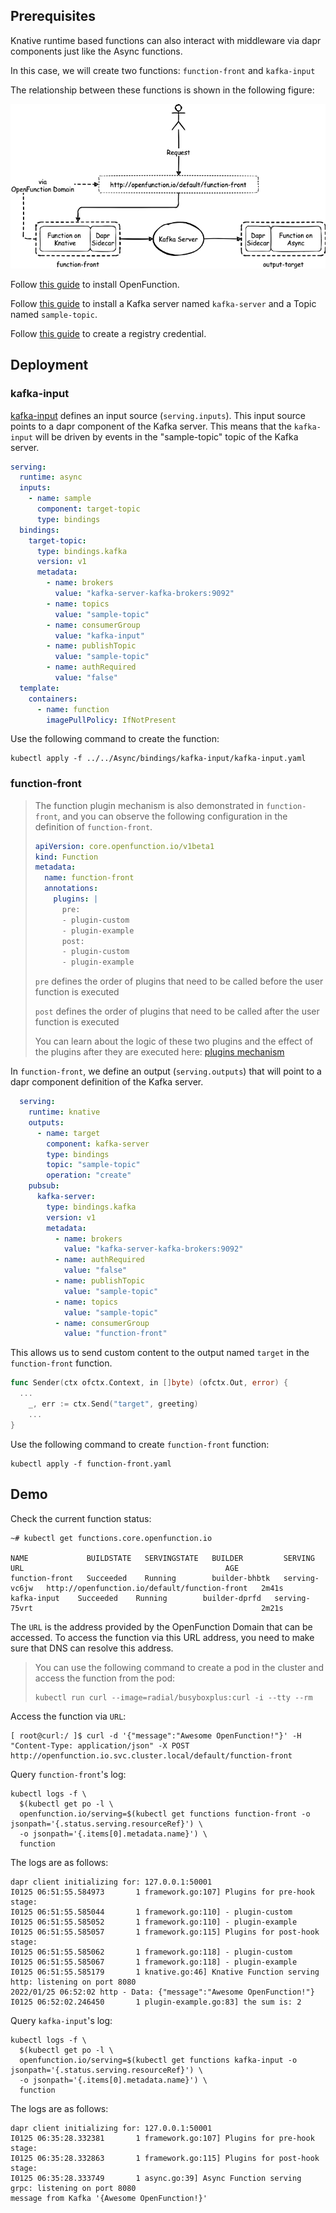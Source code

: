 ## Prerequisites

Knative runtime based functions can also interact with middleware via dapr components just like the Async functions.

In this case, we will create two functions: `function-front` and `kafka-input`

The relationship between these functions is shown in the following figure:

![](../../../images/knative-dapr.png)

Follow [this guide](../../../Prerequisites.md#openfunction) to install OpenFunction.

Follow [this guide](../../../Prerequisites.md#kafka) to install a Kafka server named `kafka-server` and a Topic named `sample-topic`.

Follow [this guide](../../../Prerequisites.md#registry-credential) to create a registry credential.

## Deployment

### kafka-input

[kafka-input](../../Async/bindings/kafka-input/kafka-input.yaml) defines an input source (`serving.inputs`). This input source points to a dapr component of the Kafka server. This means that the `kafka-input` will be driven by events in the "sample-topic" topic of the Kafka server.

```yaml
serving:
  runtime: async
  inputs:
    - name: sample
      component: target-topic
      type: bindings
  bindings:
    target-topic:
      type: bindings.kafka
      version: v1
      metadata:
        - name: brokers
          value: "kafka-server-kafka-brokers:9092"
        - name: topics
          value: "sample-topic"
        - name: consumerGroup
          value: "kafka-input"
        - name: publishTopic
          value: "sample-topic"
        - name: authRequired
          value: "false"
  template:
    containers:
      - name: function
        imagePullPolicy: IfNotPresent
```

Use the following command to create the function:

```shell
kubectl apply -f ../../Async/bindings/kafka-input/kafka-input.yaml
```

### function-front

> The function plugin mechanism is also demonstrated in `function-front`, and you can observe the following configuration in the definition of `function-front`.
>
> ```yaml
> apiVersion: core.openfunction.io/v1beta1
> kind: Function
> metadata:
>   name: function-front
>   annotations:
>     plugins: |
>       pre:
>       - plugin-custom
>       - plugin-example
>       post:
>       - plugin-custom
>       - plugin-example
> ```
>
> `pre` defines the order of plugins that need to be called before the user function is executed
>
> `post` defines the order of plugins that need to be called after the user function is executed
>
> You can learn about the logic of these two plugins and the effect of the plugins after they are executed here: [plugins mechanism](../../../functions-framework/README.md#plugin-mechanism)
>

In `function-front`, we define an output (`serving.outputs`) that will point to a dapr component definition of the Kafka server.

```yaml
  serving:
    runtime: knative
    outputs:
      - name: target
        component: kafka-server
        type: bindings
        topic: "sample-topic"
        operation: "create"
    pubsub:
      kafka-server:
        type: bindings.kafka
        version: v1
        metadata:
          - name: brokers
            value: "kafka-server-kafka-brokers:9092"
          - name: authRequired
            value: "false"
          - name: publishTopic
            value: "sample-topic"
          - name: topics
            value: "sample-topic"
          - name: consumerGroup
            value: "function-front"
```

This allows us to send custom content to the output named `target` in the `function-front` function.

```go
func Sender(ctx ofctx.Context, in []byte) (ofctx.Out, error) {
  ...
	_, err := ctx.Send("target", greeting)
	...
}

```

Use the following command to create `function-front` function:

```shell
kubectl apply -f function-front.yaml
```

## Demo

Check the current function status:

```shell
~# kubectl get functions.core.openfunction.io

NAME             BUILDSTATE   SERVINGSTATE   BUILDER         SERVING         URL                                             AGE
function-front   Succeeded    Running        builder-bhbtk   serving-vc6jw   http://openfunction.io/default/function-front   2m41s
kafka-input    Succeeded    Running        builder-dprfd   serving-75vrt                                                   2m21s
```

The `URL` is the address provided by the OpenFunction Domain that can be accessed. To access the function via this URL address, you need to make sure that DNS can resolve this address.

> You can use the following command to create a pod in the cluster and access the function from the pod:
>
> ```shell
> kubectl run curl --image=radial/busyboxplus:curl -i --tty --rm
> ```

Access the function via `URL`:

```shell
[ root@curl:/ ]$ curl -d '{"message":"Awesome OpenFunction!"}' -H "Content-Type: application/json" -X POST http://openfunction.io.svc.cluster.local/default/function-front
```

Query `function-front`'s log:

```shell
kubectl logs -f \
  $(kubectl get po -l \
  openfunction.io/serving=$(kubectl get functions function-front -o jsonpath='{.status.serving.resourceRef}') \
  -o jsonpath='{.items[0].metadata.name}') \
  function
```

The logs are as follows:

```shell
dapr client initializing for: 127.0.0.1:50001
I0125 06:51:55.584973       1 framework.go:107] Plugins for pre-hook stage:
I0125 06:51:55.585044       1 framework.go:110] - plugin-custom
I0125 06:51:55.585052       1 framework.go:110] - plugin-example
I0125 06:51:55.585057       1 framework.go:115] Plugins for post-hook stage:
I0125 06:51:55.585062       1 framework.go:118] - plugin-custom
I0125 06:51:55.585067       1 framework.go:118] - plugin-example
I0125 06:51:55.585179       1 knative.go:46] Knative Function serving http: listening on port 8080
2022/01/25 06:52:02 http - Data: {"message":"Awesome OpenFunction!"}
I0125 06:52:02.246450       1 plugin-example.go:83] the sum is: 2
```

Query `kafka-input`'s log:

```shell
kubectl logs -f \
  $(kubectl get po -l \
  openfunction.io/serving=$(kubectl get functions kafka-input -o jsonpath='{.status.serving.resourceRef}') \
  -o jsonpath='{.items[0].metadata.name}') \
  function
```

The logs are as follows:

```shell
dapr client initializing for: 127.0.0.1:50001
I0125 06:35:28.332381       1 framework.go:107] Plugins for pre-hook stage:
I0125 06:35:28.332863       1 framework.go:115] Plugins for post-hook stage:
I0125 06:35:28.333749       1 async.go:39] Async Function serving grpc: listening on port 8080
message from Kafka '{Awesome OpenFunction!}'
```

